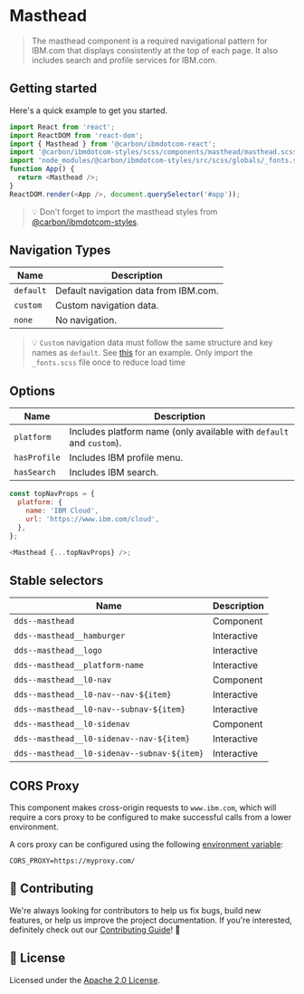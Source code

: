 # Masthead

> The masthead component is a required navigational pattern for IBM.com that
> displays consistently at the top of each page. It also includes search and
> profile services for IBM.com.

## Getting started

Here's a quick example to get you started.

```javascript
import React from 'react';
import ReactDOM from 'react-dom';
import { Masthead } from '@carbon/ibmdotcom-react';
import '@carbon/ibmdotcom-styles/scss/components/masthead/masthead.scss';
import 'node_modules/@carbon/ibmdotcom-styles/src/scss/globals/_fonts.scss';
function App() {
  return <Masthead />;
}
ReactDOM.render(<App />, document.querySelector('#app'));
```

> 💡 Don't forget to import the masthead styles from
> [@carbon/ibmdotcom-styles](https://github.com/carbon-design-system/ibm-dotcom-library/blob/master/packages/styles).

## Navigation Types

| Name      | Description                           |
| --------- | ------------------------------------- |
| `default` | Default navigation data from IBM.com. |
| `custom`  | Custom navigation data.               |
| `none`    | No navigation.                        |

> 💡 `Custom` navigation data must follow the same structure and key names as
> `default`. See
> [this](https://www.ibm.com/common/v18/js/data/jsononly/usen.json) for an
> example. Only import the `_fonts.scss` file once to reduce load time

## Options

| Name         | Description                                                          |
| ------------ | -------------------------------------------------------------------- |
| `platform`   | Includes platform name (only available with `default` and `custom`). |
| `hasProfile` | Includes IBM profile menu.                                           |
| `hasSearch`  | Includes IBM search.                                                 |

```javascript
const topNavProps = {
  platform: {
    name: 'IBM Cloud',
    url: 'https://www.ibm.com/cloud',
  },
};

<Masthead {...topNavProps} />;
```

## Stable selectors

| Name                                        | Description |
| ------------------------------------------- | ----------- |
| `dds--masthead`                             | Component   |
| `dds--masthead__hamburger`                  | Interactive |
| `dds--masthead__logo`                       | Interactive |
| `dds--masthead__platform-name`              | Interactive |
| `dds--masthead__l0-nav`                     | Component   |
| `dds--masthead__l0-nav--nav-${item}`        | Interactive |
| `dds--masthead__l0-nav--subnav-${item}`     | Interactive |
| `dds--masthead__l0-sidenav`                 | Component   |
| `dds--masthead__l0-sidenav--nav-${item}`    | Interactive |
| `dds--masthead__l0-sidenav--subnav-${item}` | Interactive |

## CORS Proxy

This component makes cross-origin requests to `www.ibm.com`, which will require
a cors proxy to be configured to make successful calls from a lower environment.

A cors proxy can be configured using the following
[environment variable](https://github.com/carbon-design-system/ibm-dotcom-library/blob/master/packages/react/docs/environment-variables.md):

`CORS_PROXY=https://myproxy.com/`

## 🙌 Contributing

We're always looking for contributors to help us fix bugs, build new features,
or help us improve the project documentation. If you're interested, definitely
check out our
[Contributing Guide](https://github.com/carbon-design-system/ibm-dotcom-library/blob/master/.github/CONTRIBUTING.md)!
👀

## 📝 License

Licensed under the
[Apache 2.0 License](https://github.com/carbon-design-system/ibm-dotcom-library/blob/master/LICENSE).
